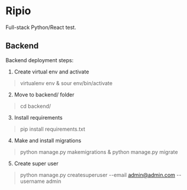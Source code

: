 # Ripio

Full-stack Python/React test.

## Backend

Backend deployment steps:

1. Create virtual env and activate
> virtualenv env & sour env/bin/activate

2. Move to backend/ folder
> cd backend/

3. Install requirements
> pip install requirements.txt

4. Make and install migrations
> python manage.py makemigrations & python manage.py migrate

5. Create super user
> python manage.py createsuperuser --email admin@admin.com --username admin
